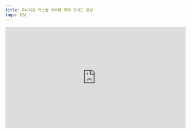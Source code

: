 ```yaml
---
title: 유니티로 커스텀 아바타 제작 가이드 영상
tags: 정보
---
```


<iframe width="560" height="315" src="https://www.youtube.com/embed/0m2Lx1uLwXo" title="YouTube video player" frameborder="0" allow="accelerometer; autoplay; clipboard-write; encrypted-media; gyroscope; picture-in-picture" allowfullscreen></iframe>